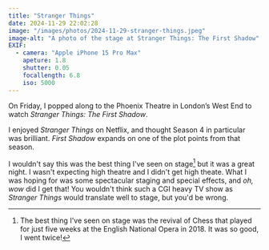 ```yaml
---
title: "Stranger Things"
date: 2024-11-29 22:02:28
image: "/images/photos/2024-11-29-stranger-things.jpeg"
image-alt: "A photo of the stage at Stranger Things: The First Shadow"
EXIF:
  - camera: "Apple iPhone 15 Pro Max"
    apeture: 1.8
    shutter: 0.05
    focallength: 6.8
    iso: 5000
---
```


On Friday, I popped along to the Phoenix Theatre in London’s West End to watch *Stranger Things: The First Shadow*.

I enjoyed *Stranger Things* on Netflix, and thought Season 4 in particular was brilliant. *First Shadow* expands on one of the plot points from that season.

I wouldn't say this was the best thing I've seen on stage[^1] but it was a great night. I wasn't expecting high theatre and I didn't get high theate. What I was hoping for was some spectacular staging and special effects, and *oh, wow* did I get that! You wouldn't think such a CGI heavy TV show as *Stranger Things* would translate well to stage, but you'd be wrong.

[^1]: The best thing I've seen on stage was the revival of Chess that played for just five weeks at the English National Opera in 2018. It was so good, I went twice! 